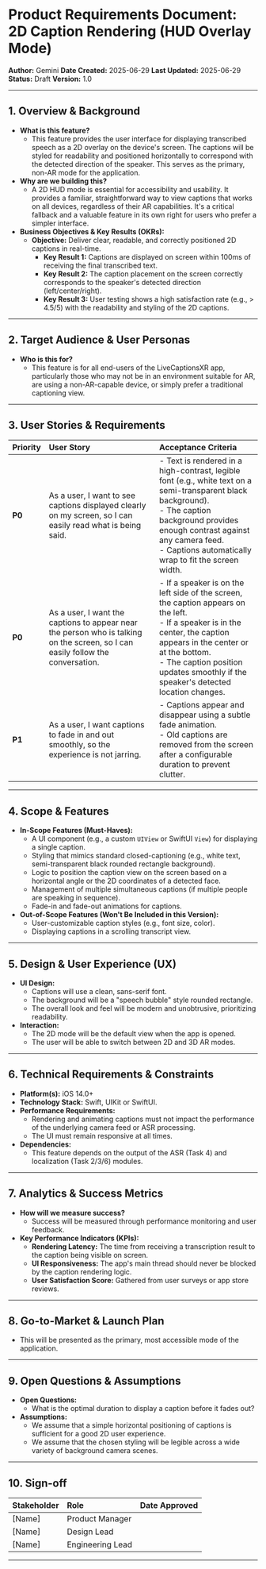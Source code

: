
# Product Requirements Document: 2D Caption Rendering (HUD Overlay Mode)

**Author:** Gemini
**Date Created:** 2025-06-29
**Last Updated:** 2025-06-29
**Status:** Draft
**Version:** 1.0

---

## 1. Overview & Background

*   **What is this feature?**
    *   This feature provides the user interface for displaying transcribed speech as a 2D overlay on the device's screen. The captions will be styled for readability and positioned horizontally to correspond with the detected direction of the speaker. This serves as the primary, non-AR mode for the application.
*   **Why are we building this?**
    *   A 2D HUD mode is essential for accessibility and usability. It provides a familiar, straightforward way to view captions that works on all devices, regardless of their AR capabilities. It's a critical fallback and a valuable feature in its own right for users who prefer a simpler interface.
*   **Business Objectives & Key Results (OKRs):**
    *   **Objective:** Deliver clear, readable, and correctly positioned 2D captions in real-time.
        *   **Key Result 1:** Captions are displayed on screen within 100ms of receiving the final transcribed text.
        *   **Key Result 2:** The caption placement on the screen correctly corresponds to the speaker's detected direction (left/center/right).
        *   **Key Result 3:** User testing shows a high satisfaction rate (e.g., > 4.5/5) with the readability and styling of the 2D captions.

---

## 2. Target Audience & User Personas

*   **Who is this for?**
    *   This feature is for all end-users of the LiveCaptionsXR app, particularly those who may not be in an environment suitable for AR, are using a non-AR-capable device, or simply prefer a traditional captioning view.

---

## 3. User Stories & Requirements

| Priority | User Story                                                                                             | Acceptance Criteria                                                                                                                                                              |
| :------- | :----------------------------------------------------------------------------------------------------- | :------------------------------------------------------------------------------------------------------------------------------------------------------------------------------- |
| **P0**   | As a user, I want to see captions displayed clearly on my screen, so I can easily read what is being said. | - Text is rendered in a high-contrast, legible font (e.g., white text on a semi-transparent black background). <br> - The caption background provides enough contrast against any camera feed. <br> - Captions automatically wrap to fit the screen width. |
| **P0**   | As a user, I want the captions to appear near the person who is talking on the screen, so I can easily follow the conversation. | - If a speaker is on the left side of the screen, the caption appears on the left. <br> - If a speaker is in the center, the caption appears in the center or at the bottom. <br> - The caption position updates smoothly if the speaker's detected location changes. |
| **P1**   | As a user, I want captions to fade in and out smoothly, so the experience is not jarring.                 | - Captions appear and disappear using a subtle fade animation. <br> - Old captions are removed from the screen after a configurable duration to prevent clutter. |

---

## 4. Scope & Features

*   **In-Scope Features (Must-Haves):**
    *   A UI component (e.g., a custom `UIView` or SwiftUI `View`) for displaying a single caption.
    *   Styling that mimics standard closed-captioning (e.g., white text, semi-transparent black rounded rectangle background).
    *   Logic to position the caption view on the screen based on a horizontal angle or the 2D coordinates of a detected face.
    *   Management of multiple simultaneous captions (if multiple people are speaking in sequence).
    *   Fade-in and fade-out animations for captions.
*   **Out-of-Scope Features (Won't Be Included in this Version):**
    *   User-customizable caption styles (e.g., font size, color).
    *   Displaying captions in a scrolling transcript view.

---

## 5. Design & User Experience (UX)

*   **UI Design:**
    *   Captions will use a clean, sans-serif font.
    *   The background will be a "speech bubble" style rounded rectangle.
    *   The overall look and feel will be modern and unobtrusive, prioritizing readability.
*   **Interaction:**
    *   The 2D mode will be the default view when the app is opened.
    *   The user will be able to switch between 2D and 3D AR modes.

---

## 6. Technical Requirements & Constraints

*   **Platform(s):** iOS 14.0+
*   **Technology Stack:** Swift, UIKit or SwiftUI.
*   **Performance Requirements:**
    *   Rendering and animating captions must not impact the performance of the underlying camera feed or ASR processing.
    *   The UI must remain responsive at all times.
*   **Dependencies:**
    *   This feature depends on the output of the ASR (Task 4) and localization (Task 2/3/6) modules.

---

## 7. Analytics & Success Metrics

*   **How will we measure success?**
    *   Success will be measured through performance monitoring and user feedback.
*   **Key Performance Indicators (KPIs):**
    *   **Rendering Latency:** The time from receiving a transcription result to the caption being visible on screen.
    *   **UI Responsiveness:** The app's main thread should never be blocked by the caption rendering logic.
    *   **User Satisfaction Score:** Gathered from user surveys or app store reviews.

---

## 8. Go-to-Market & Launch Plan

*   This will be presented as the primary, most accessible mode of the application.

---

## 9. Open Questions & Assumptions

*   **Open Questions:**
    *   What is the optimal duration to display a caption before it fades out?
*   **Assumptions:**
    *   We assume that a simple horizontal positioning of captions is sufficient for a good 2D user experience.
    *   We assume that the chosen styling will be legible across a wide variety of background camera scenes.

---

## 10. Sign-off

| Stakeholder       | Role                | Date Approved |
| :---------------- | :------------------ | :------------ |
| [Name]            | Product Manager     |               |
| [Name]            | Design Lead         |               |
| [Name]            | Engineering Lead    |               |

---

